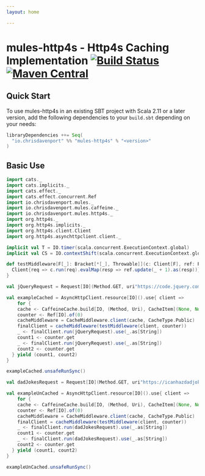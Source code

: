 ```yaml
---
layout: home

---
```


# mules-http4s - Http4s Caching Implementation [![Build Status](https://travis-ci.com/ChristopherDavenport/mules-http4s.svg?branch=master)](https://travis-ci.com/ChristopherDavenport/mules-http4s) [![Maven Central](https://maven-badges.herokuapp.com/maven-central/io.chrisdavenport/mules-http4s_2.12/badge.svg)](https://maven-badges.herokuapp.com/maven-central/io.chrisdavenport/mules-http4s_2.12)

## Quick Start

To use mules-http4s in an existing SBT project with Scala 2.11 or a later version, add the following dependencies to your
`build.sbt` depending on your needs:

```scala
libraryDependencies ++= Seq(
  "io.chrisdavenport" %% "mules-http4s" % "<version>"
)
```


## Basic Use 

```scala mdoc
import cats._
import cats.implicits._
import cats.effect._
import cats.effect.concurrent.Ref
import io.chrisdavenport.mules._
import io.chrisdavenport.mules.caffeine._
import io.chrisdavenport.mules.http4s._
import org.http4s._
import org.http4s.implicits._
import org.http4s.client.Client
import org.http4s.asynchttpclient.client._

implicit val T = IO.timer(scala.concurrent.ExecutionContext.global)
implicit val CS = IO.contextShift(scala.concurrent.ExecutionContext.global)

def testMiddleware[F[_]: Bracket[*[_], Throwable]](c: Client[F], ref: Ref[F, Int]): Client[F] = {
  Client{req => c.run(req).evalMap(resp => ref.update(_ + 1).as(resp))}
}

val jQueryRequest = Request[IO](Method.GET, uri"https://code.jquery.com/jquery-3.4.1.slim.min.js")

val exampleCached = AsyncHttpClient.resource[IO]().use{ client => 
    for {
    cache <- CaffeineCache.build[IO, (Method, Uri), CacheItem](None, None, 10000L.some)
    counter <- Ref[IO].of(0)
    cacheMiddleware = CacheMiddleware.client(cache, CacheType.Public)
    finalClient = cacheMiddleware(testMiddleware(client, counter))
    _ <- finalClient.run(jQueryRequest).use(_.as[String])
    count1 <- counter.get
    _ <- finalClient.run(jQueryRequest).use(_.as[String])  
    count2 <- counter.get
  } yield (count1, count2)
}

exampleCached.unsafeRunSync()

val dadJokesRequest = Request[IO](Method.GET, uri"https://icanhazdadjoke.com/")

val exampleUnCached = AsyncHttpClient.resource[IO]().use{ client => 
    for {
    cache <- CaffeineCache.build[IO, (Method, Uri), CacheItem](None, None, 10000L.some)
    counter <- Ref[IO].of(0)
    cacheMiddleware = CacheMiddleware.client(cache, CacheType.Public)
    finalClient = cacheMiddleware(testMiddleware(client, counter))
    _ <- finalClient.run(dadJokesRequest).use(_.as[String])
    count1 <- counter.get
    _ <- finalClient.run(dadJokesRequest).use(_.as[String])  
    count2 <- counter.get
  } yield (count1, count2)
}

exampleUnCached.unsafeRunSync()
```